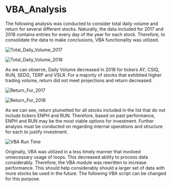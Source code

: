 # VBA_Analysis

The following analysis was conducted to consider total daily volume and return for several different stocks. Naturally, the data included for 2017 and 2018 contains entries for every day of the year for each stock. Therefore, to consolidate the data to make conclusions, VBA functionality was utilized. 

![Total_Daily_Volume_2017](https://user-images.githubusercontent.com/111781762/189117722-fdf6bb70-84d2-47ff-9fdf-4fb4a9966c50.png)

![Total_Daily_Volume_2018](https://user-images.githubusercontent.com/111781762/189117733-d901b76b-4cfa-441b-a4e8-e2417d6b90bd.png)

As we can observe, Daily Volume decreased in 2018 for tickers AY, CSIQ, RUN, SEDG, TERP and VSLR. For a majority of stocks that exhibited higher trading volume, return did not meet projections and return decreased. 

![Return_For_2017](https://user-images.githubusercontent.com/111781762/189119927-bc7e0cff-4046-4fee-acbe-b7df0c0026dd.png)

![Return_For_2018](https://user-images.githubusercontent.com/111781762/189119945-19ff7d78-a965-48b8-a3a3-b39bda4d9970.png)

As we can see, return plumetted for all stocks included in the list that do not include tickers ENPH and RUN. Therefore, based on past performance, ENPH and RUN may be the most viable options for investment. Further analysis must be conducted on regarding internal operations and structure for each to justify investment.

![VBA Run Time](https://user-images.githubusercontent.com/111781762/189120897-6336ce48-84d1-49b1-ad09-ba7ba097e888.png)

Originally, VBA was utilized in a less timely manner that involved unnecessary usage of loops. This decreased ability to process data considerably. Therefore, the VBA module was rewritten to increase performance. This should help considerably should a larger set of data with more stocks be used in the future. The following VBA script can be changed for this purpose.
